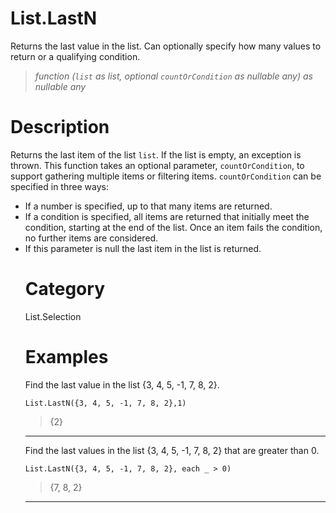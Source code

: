 # List.LastN
Returns the last value in the list.  Can optionally specify how many values to return or a qualifying condition.
> _function (<code>list</code> as list, optional <code>countOrCondition</code> as nullable any) as nullable any_

# Description 
Returns the last item of the list <code>list</code>. If the list is empty, an exception is thrown.
 This function takes an optional parameter, <code>countOrCondition</code>, to support gathering multiple items or filtering items. <code>countOrCondition</code> can be specified in three ways:
 <ul>
  <li>If a number is specified, up to that many items are returned. </li>
  <li>If a condition is specified, all items are returned that initially meet the condition, starting at the end of the list. Once an item fails the condition, no further items are considered. </li>
  <li>If this parameter is null the last item in the list is returned.</li>
 
# Category 
List.Selection
# Examples 
Find the last value in the list {3, 4, 5, -1, 7, 8, 2}.
```
List.LastN({3, 4, 5, -1, 7, 8, 2},1)
```
> {2}

***
Find the last values in the list {3, 4, 5, -1, 7, 8, 2} that are greater than 0.
```
List.LastN({3, 4, 5, -1, 7, 8, 2}, each _ > 0)
```
> {7, 8, 2}

***

